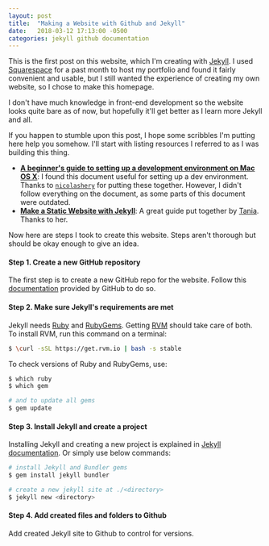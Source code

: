 ```yaml
---
layout: post
title:  "Making a Website with Github and Jekyll"
date:   2018-03-12 17:13:00 -0500
categories: jekyll github documentation
---
```


This is the first post on this website, which I'm creating with [Jekyll][1]. I used [Squarespace][2] for a past month to host my portfolio and found it fairly convenient and usable, but I still wanted the experience of creating my own website, so I chose to make this homepage.

I don't have much knowledge in front-end development so the website looks quite bare as of now, but hopefully it'll get better as I learn more Jekyll and all.

If you happen to stumble upon this post, I hope some scribbles I'm putting here help you somehow. I'll start with listing resources I referred to as I was building this thing.

* [**A beginner's guide to setting up a development environment on Mac OS X**][3]: I found this document useful for setting up a dev environment. Thanks to [```nicolashery```][4] for putting these together. However, I didn't follow everything on the document, as some parts of this document were outdated.
* [**Make a Static Website with Jekyll**][4]: A great guide put together by [Tania][6]. Thanks to her.

Now here are steps I took to create this website. Steps aren't thorough but should be okay enough to give an idea.
#### **Step 1. Create a new GitHub repository**
The first step is to create a new GitHub repo for the website. Follow this [documentation][7] provided by GitHub to do so.

#### **Step 2. Make sure Jekyll's requirements are met**
Jekyll needs [Ruby][9] and [RubyGems][10]. Getting [RVM][11] should take care of both. To install RVM, run this command on a terminal:
```bash
$ \curl -sSL https://get.rvm.io | bash -s stable
```
To check versions of Ruby and RubyGems, use:
```bash
$ which ruby
$ which gem

# and to update all gems
$ gem update
```

#### **Step 3. Install Jekyll and create a project**
Installing Jekyll and creating a new project is explained in [Jekyll documentation][8]. Or simply use below commands:
```bash
# install Jekyll and Bundler gems
$ gem install jekyll bundler

# create a new jekyll site at ./<directory>
$ jekyll new <directory>
```

#### **Step 4. Add created files and folders to Github**
Add created Jekyll site to Github to control for versions.


[1]: https://jekyllrb.com/
[2]: https://www.squarespace.com/
[3]: https://github.com/nicolashery/mac-dev-setup
[4]: https://github.com/nicolashery
[5]: https://www.taniarascia.com/make-a-static-website-with-jekyll/
[6]: https://www.taniarascia.com/
[7]: https://pages.github.com/
[8]: https://jekyllrb.com/docs/quickstart/
[9]: https://www.ruby-lang.org/en/downloads/
[10]: https://rubygems.org/pages/download
[11]: https://rvm.io/